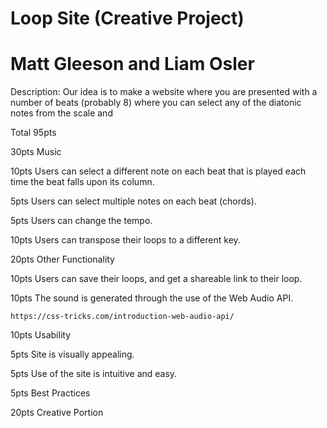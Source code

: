 # Loop Site (Creative Project)
# Matt Gleeson and Liam Osler

Description: Our idea is to make a website where you are presented with a number of beats (probably 8) where you can select any of the diatonic notes from the scale and 

Total 95pts

30pts Music

  10pts Users can select a different note on each beat that is played each time the beat falls upon its column.

  5pts Users can select multiple notes on each beat (chords).

  5pts Users can change the tempo.

  10pts Users can transpose their loops to a different key.

20pts Other Functionality
  
  10pts Users can save their loops, and get a shareable link to their loop.

  10pts The sound is generated through the use of the Web Audio API.

    https://css-tricks.com/introduction-web-audio-api/

10pts Usability
  

  5pts Site is visually appealing.

  5pts Use of the site is intuitive and easy.

5pts Best Practices

20pts Creative Portion 